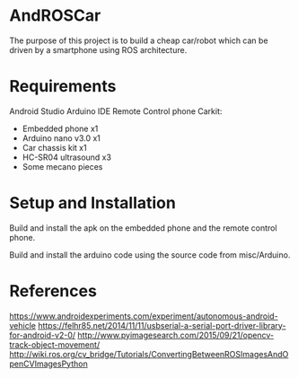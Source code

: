 # AndROSCar
The purpose of this project is to build a cheap car/robot which can be driven by a smartphone using ROS architecture.

# Requirements
Android Studio
Arduino IDE
Remote Control phone
Carkit:
 - Embedded phone x1
 - Arduino nano v3.0 x1
 - Car chassis kit x1
 - HC-SR04 ultrasound x3
 - Some mecano pieces

# Setup and Installation
Build and install the apk on the embedded phone and the remote control phone.

Build and install the arduino code using the source code from misc/Arduino.

# References
https://www.androidexperiments.com/experiment/autonomous-android-vehicle
https://felhr85.net/2014/11/11/usbserial-a-serial-port-driver-library-for-android-v2-0/
http://www.pyimagesearch.com/2015/09/21/opencv-track-object-movement/ http://wiki.ros.org/cv_bridge/Tutorials/ConvertingBetweenROSImagesAndOpenCVImagesPython
